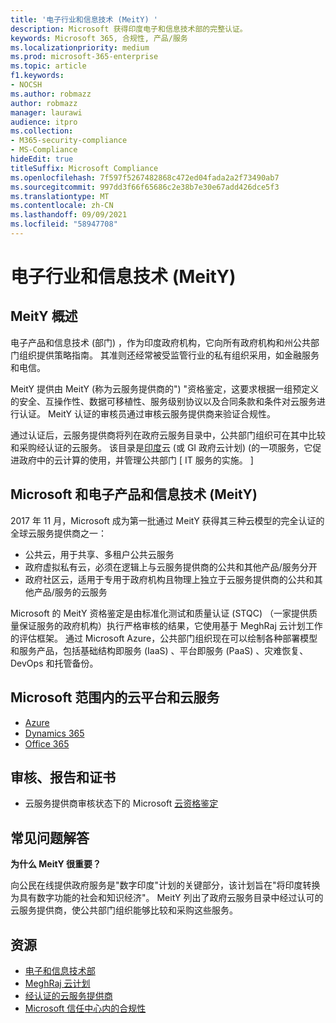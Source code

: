 ```yaml
---
title: '电子行业和信息技术 (MeitY) '
description: Microsoft 获得印度电子和信息技术部的完整认证。
keywords: Microsoft 365, 合规性, 产品/服务
ms.localizationpriority: medium
ms.prod: microsoft-365-enterprise
ms.topic: article
f1.keywords:
- NOCSH
ms.author: robmazz
author: robmazz
manager: laurawi
audience: itpro
ms.collection:
- M365-security-compliance
- MS-Compliance
hideEdit: true
titleSuffix: Microsoft Compliance
ms.openlocfilehash: 7f597f5267482868c472ed04fada2a2f73490ab7
ms.sourcegitcommit: 997dd3f66f65686c2e38b7e30e67add426dce5f3
ms.translationtype: MT
ms.contentlocale: zh-CN
ms.lasthandoff: 09/09/2021
ms.locfileid: "58947708"
---
```

# <a name="ministry-of-electronics-and-information-technology-meity"></a>电子行业和信息技术 (MeitY) 

## <a name="meity-overview"></a>MeitY 概述

电子产品和信息技术 (部门) ，作为印度政府机构，它向所有政府机构和州公共部门组织提供策略指南。 其准则还经常被受监管行业的私有组织采用，如金融服务和电信。

MeitY 提供由 MeitY (称为云服务提供商的") "资格鉴定，这要求根据一组预定义的安全、互操作性、数据可移植性、服务级别协议以及合同条款和条件对云服务进行认证。 MeitY 认证的审核员通过审核云服务提供商来验证合规性。

通过认证后，云服务提供商将列在政府云服务目录中，公共部门组织可在其中比较和采购经认证的云服务。 该目录是[印度](https://meity.gov.in/content/gi-cloud-meghraj)云 (或 GI 政府云计划)  (的一项服务，它促进政府中的云计算的使用，并管理公共部门 \[ IT 服务的实施。 \]

## <a name="microsoft-and-ministry-of-electronics-and-information-technology-meity"></a>Microsoft 和电子产品和信息技术 (MeitY) 

2017 年 11 月，Microsoft 成为第一批通过 MeitY 获得其三种云模型的完全认证的全球云服务提供商之一：

- 公共云，用于共享、多租户公共云服务
- 政府虚拟私有云，必须在逻辑上与云服务提供商的公共和其他产品/服务分开
- 政府社区云，适用于专用于政府机构且物理上独立于云服务提供商的公共和其他产品/服务的云服务

Microsoft 的 MeitY 资格鉴定是由标准化测试和质量认证 (STQC) （一家提供质量保证服务的政府机构）执行严格审核的结果，它使用基于 MeghRaj 云计划工作的评估框架。 通过 Microsoft Azure，公共部门组织现在可以绘制各种部署模型和服务产品，包括基础结构即服务 (IaaS) 、平台即服务 (PaaS) 、灾难恢复、DevOps 和托管备份。

## <a name="microsoft-in-scope-cloud-platforms--services"></a>Microsoft 范围内的云平台和云服务

- [Azure](https://aka.ms/AzureCompliance)
- [Dynamics 365](https://aka.ms/d365-compliance-list)
- [Office 365](https://aka.ms/Office365ComplianceOfferings)

## <a name="audits-reports-and-certificates"></a>审核、报告和证书

- 云服务提供商审核状态下的 Microsoft [云资格鉴定](https://meity.gov.in/content/gi-cloud-meghraj)

## <a name="frequently-asked-questions"></a>常见问题解答

**为什么 MeitY 很重要？**

向公民在线提供政府服务是"数字印度"计划的关键部分，该计划旨在"将印度转换为具有数字功能的社会和知识经济"。 MeitY 列出了政府云服务目录中经过认可的云服务提供商，使公共部门组织能够比较和采购这些服务。

## <a name="resources"></a>资源

- [电子和信息技术部](https://meity.gov.in/)
- [MeghRaj 云计划](https://meity.gov.in/content/gi-cloud-meghraj)
- [经认证的云服务提供商](https://meity.gov.in/content/gi-cloud-meghraj)
- [Microsoft 信任中心内的合规性](https://www.microsoft.com/trust-center/compliance/compliance-overview)
